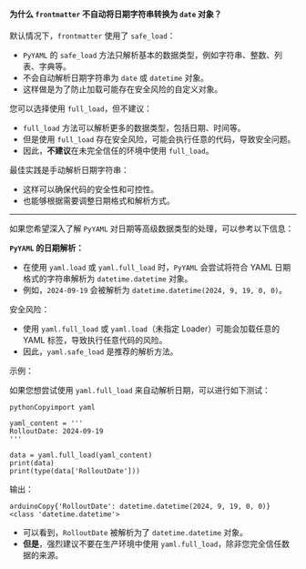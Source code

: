 #### 为什么 `frontmatter` 不自动将日期字符串转换为 `date` 对象？

默认情况下，`frontmatter` 使用了 `safe_load`：

- `PyYAML` 的 `safe_load` 方法只解析基本的数据类型，例如字符串、整数、列表、字典等。
- 不会自动解析日期字符串为 `date` 或 `datetime` 对象。
- 这样做是为了防止加载可能存在安全风险的自定义对象。

您可以选择使用 `full_load`，但不建议：

- `full_load` 方法可以解析更多的数据类型，包括日期、时间等。
- 但是使用 `full_load` 存在安全风险，可能会执行任意的代码，导致安全问题。
- 因此，**不建议**在未完全信任的环境中使用 `full_load`。

最佳实践是手动解析日期字符串：

- 这样可以确保代码的安全性和可控性。
- 也能够根据需要调整日期格式和解析方式。

***

如果您希望深入了解 `PyYAML` 对日期等高级数据类型的处理，可以参考以下信息：

**`PyYAML` 的日期解析：**

- 在使用 `yaml.load` 或 `yaml.full_load` 时，`PyYAML` 会尝试将符合 YAML 日期格式的字符串解析为 `datetime.datetime` 对象。
- 例如，`2024-09-19` 会被解析为 `datetime.datetime(2024, 9, 19, 0, 0)`。

安全风险：

- 使用 `yaml.full_load` 或 `yaml.load`（未指定 Loader）可能会加载任意的 YAML 标签，导致执行任意代码的风险。
- 因此，`yaml.safe_load` 是推荐的解析方法。

示例：

如果您想尝试使用 `yaml.full_load` 来自动解析日期，可以进行如下测试：

```
pythonCopyimport yaml

yaml_content = '''
RolloutDate: 2024-09-19
'''

data = yaml.full_load(yaml_content)
print(data)
print(type(data['RolloutDate']))
```

输出：

```
arduinoCopy{'RolloutDate': datetime.datetime(2024, 9, 19, 0, 0)}
<class 'datetime.datetime'>
```

- 可以看到，`RolloutDate` 被解析为了 `datetime.datetime` 对象。
- **但是**，强烈建议不要在生产环境中使用 `yaml.full_load`，除非您完全信任数据的来源。